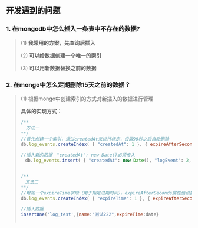 ## 开发遇到的问题

### 1. 在mongodb中怎么插入一条表中不存在的数据?

> (1) **我常用的方案，先查询后插入**
>
> (2) **可以给数据创建一个唯一的索引**
>
> (3) **可以用新数据替换之前的数据**

 ###  2. 在mongo中怎么定期删除15天之前的数据？

> (1) 根据mongo中创建索引的方式对新插入的数据进行管理
>
> **具体的实现方式：**
>
> ```js
> /**
>   方法一　
> **/
> //首先创建一个索引，通过createdAt来进行标定，设置90秒之后自动删除
> db.log_events.createIndex( { "createdAt": 1 }, { expireAfterSeconds: 90 } )
> 
> //插入新的数据　"createdAt": new Date()必须传入
> 　db.log_events.insert( { "createdAt": new Date(), "logEvent": 2, "logMessage": "Success!" } )
> 
> 
> /**
> 　方法二　
> **/
> //增加一个expireTime字段（用于指定过期时间），expireAfterSeconds属性值设置为0，这个expireTime的时间就需要在插入时指定上
> db.log_events.createIndex( { "expireTime": 1 }, { expireAfterSeconds: 0 } )
> 
> //插入数据
> insertOne('log_test',{name:"测试222",expireTime:date}
> 
> 
> 
> ```
> 
>

